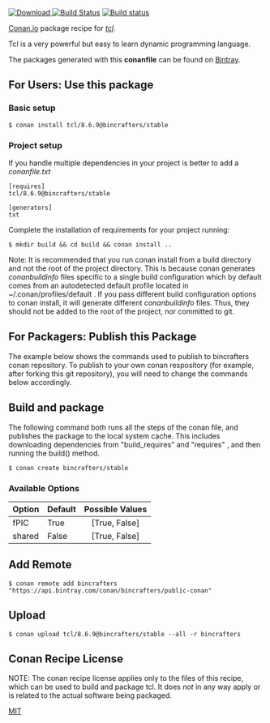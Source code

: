 [![Download](https://api.bintray.com/packages/bincrafters/public-conan/tcl%3Abincrafters/images/download.svg) ](https://bintray.com/bincrafters/public-conan/tcl%3Abincrafters/_latestVersion)
[![Build Status](https://travis-ci.org/bincrafters/conan-tcl.svg?branch=stable%2F8.6.9)](https://travis-ci.org/bincrafters/conan-tcl)
[![Build status](https://ci.appveyor.com/api/projects/status/github/bincrafters/conan-tcl?branch=stable%2F8.6.9&svg=true)](https://ci.appveyor.com/project/bincrafters/conan-tcl)

[Conan.io](https://conan.io) package recipe for [*tcl*](https://tcl.tk).

Tcl is a very powerful but easy to learn dynamic programming language.

The packages generated with this **conanfile** can be found on [Bintray](https://bintray.com/bincrafters/public-conan/tcl%3Abincrafters).

## For Users: Use this package

### Basic setup

    $ conan install tcl/8.6.9@bincrafters/stable

### Project setup

If you handle multiple dependencies in your project is better to add a *conanfile.txt*

    [requires]
    tcl/8.6.9@bincrafters/stable

    [generators]
    txt

Complete the installation of requirements for your project running:

    $ mkdir build && cd build && conan install ..

Note: It is recommended that you run conan install from a build directory and not the root of the project directory.  This is because conan generates *conanbuildinfo* files specific to a single build configuration which by default comes from an autodetected default profile located in ~/.conan/profiles/default .  If you pass different build configuration options to conan install, it will generate different *conanbuildinfo* files.  Thus, they should not be added to the root of the project, nor committed to git.

## For Packagers: Publish this Package

The example below shows the commands used to publish to bincrafters conan repository. To publish to your own conan respository (for example, after forking this git repository), you will need to change the commands below accordingly.

## Build and package

The following command both runs all the steps of the conan file, and publishes the package to the local system cache.  This includes downloading dependencies from "build_requires" and "requires" , and then running the build() method.

    $ conan create bincrafters/stable


### Available Options
| Option        | Default | Possible Values  |
| ------------- |:----------------- |:------------:|
| fPIC      | True |  [True, False] |
| shared      | False |  [True, False] |

## Add Remote

    $ conan remote add bincrafters "https://api.bintray.com/conan/bincrafters/public-conan"

## Upload

    $ conan upload tcl/8.6.9@bincrafters/stable --all -r bincrafters


## Conan Recipe License

NOTE: The conan recipe license applies only to the files of this recipe, which can be used to build and package tcl.
It does *not* in any way apply or is related to the actual software being packaged.

[MIT](git@github.com:bincrafters/conan-tcl.git/blob/stable/8.6.9/LICENSE)
